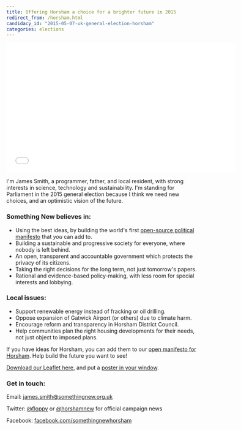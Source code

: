 ```yaml
---
title: Offering Horsham a choice for a brighter future in 2015
redirect_from: /horsham.html
candidacy_id: "2015-05-07-uk-general-election-horsham"
categories: elections
---
```


<iframe style="display: block; max-width: 765.2px; max-height: 431.063px;" class="embedly-embed" src="//cdn.embedly.com/widgets/media.html?src=http%3A%2F%2Fwww.youtube.com%2Fembed%2FRlVF2S8VJU4%3Fwmode%3Dtransparent%26feature%3Doembed&amp;wmode=transparent&amp;url=https%3A%2F%2Fwww.youtube.com%2Fwatch%3Fv%3DRlVF2S8VJU4&amp;image=http%3A%2F%2Fi.ytimg.com%2Fvi%2FRlVF2S8VJU4%2Fhqdefault.jpg&amp;key=e1208cbfb854483e8443b1ed081912ee&amp;type=text%2Fhtml&amp;schema=youtube" scrolling="no" allowfullscreen="" frameborder="0" height="338" width="600"></iframe>

I'm James Smith, a programmer, father, and local resident, with strong interests in science, technology and sustainability. I'm standing for Parliament in the 2015 general election because I think we need new choices, and an optimistic vision of the future.

### Something New believes in:

*   Using the best ideas, by building the world's first [open-source political manifesto](http://openpolitics.org.uk/manifesto) that _you_ can add to.
*   Building a sustainable and progressive society for everyone, where nobody is left behind.
*   An open, transparent and accountable government which protects the privacy of its citizens.
*   Taking the right decisions for the long term, not just tomorrow's papers.
*   Rational and evidence-based policy-making, with less room for special interests and lobbying. 

### Local issues:

*   Support renewable energy instead of fracking or oil drilling.
*   Oppose expansion of Gatwick Airport (or others) due to climate harm.
*   Encourage reform and transparency in Horsham District Council.
*   Help communities plan the right housing developments for their needs, not just object to imposed plans.

If you have ideas for Horsham, you can add them to our [open manifesto for Horsham](/manifesto/constituencies/horsham). Help build the future you want to see!

[Download our Leaflet here](/downloads/horsham.pdf), and put a [poster in your window](/downloads/windowposter.pdf).

### Get in touch:

Email: [james.smith@somethingnew.org.uk](mailto:james.smith@somethingnew.org.uk)

Twitter: [@floppy](https://twitter.com/Floppy) or [@horshamnew](https://twitter.com/horshamnew) for official campaign news

Facebook: [facebook.com/somethingnewhorsham](http://facebook.com/somethingnewhorsham)